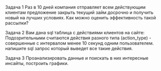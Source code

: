 Задача 1
Раз в 10 дней компания отправляет всем действующим клиентам предложение
закрыть текущий займ досрочно и получить новый на лучших условиях. Как можно
оценить эффективность такой рассылки?

Задача 2
Вам дана sql таблица с действиями клиентов на сайте:
Подозрительными считаются действия разного типа (action_type) - совершенные с
интервалом менее 10 секунд одним пользователем. напишите sql запрос который
выведет все такие действия.

Задача 3
Проанализировать данные и поискать в них интересные инсайты, построить графики.
